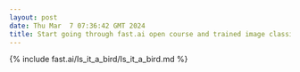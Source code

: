 ```yaml
---
layout: post
date: Thu Mar  7 07:36:42 GMT 2024
title: Start going through fast.ai open course and trained image classifier.
---
```


<!-- Here is a detail work on [jupyter notebook]({{ site.url }}/fast.ai/Is_it_a_bird/) -->

{% include fast.ai/Is_it_a_bird/Is_it_a_bird.md %}
